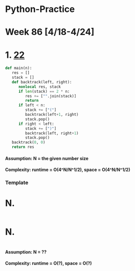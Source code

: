 # Python-Practice

# Week 86 [4/18-4/24]

# 1. [22](https://leetcode.com/problems/generate-parentheses/)
```python
def main(n):
   res = []
   stack = []
   def backtrack(left, right):
      nonlocal res, stack
      if len(stack) == 2 * n:
         res += ["".join(stack)]
         return
      if left < n:
         stack += ["("]
         backtrack(left+1, right)
         stack.pop()
      if right < left:
         stack += [")"]
         backtrack(left, right+1)
         stack.pop()
   backtrack(0, 0)
   return res
```
#### Assumption: N = the given number size
#### Complexity: runtime = O(4^N/N^1/2), space = O(4^N/N^1/2)

### Template
# N. []()
```sql
```

# N. []()
```python
```
#### Assumption: N = ??
#### Complexity: runtime = O(?), space = O(?)
